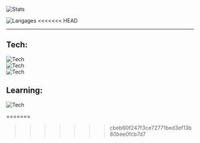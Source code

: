 ![Stats](https://github-readme-stats.vercel.app/api?username=Proliecan&hide=stars,issues&count_private=true&show_icons=true&hide_border=true&bg_color=0d1117&title_color=3896ff&text_color=c9d1d9&custom_title=Proliecan's+Stats:)

![Langages](https://github-readme-stats.vercel.app/api/top-langs?username=Proliecan&hide_border=true&bg_color=0d1117&title_color=3896ff&text_color=c9d1d9&custom_title=Languages:&langs_count=10&layout=compact&card_width=445)
<<<<<<< HEAD

---
## Tech:

![Tech](https://skillicons.dev/icons?i=git,java,cs)  
![Tech](https://skillicons.dev/icons?i=html,css,md)  
![Tech](https://skillicons.dev/icons?i=figma,idea,unity)
<!-- vscode -->

## Learning:
![Tech](https://skillicons.dev/icons?i=py,unreal,cpp)
<!-- bash, linux -->
=======
>>>>>>> cbeb60f247f3ce72771bed3ef13b80bee0fcb7d7

